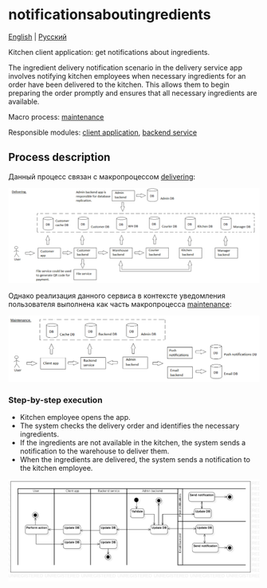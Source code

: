 # notificationsaboutingredients

[English](notificationsaboutingredients.md) | [Русский](notificationsaboutingredients.ru.md)

Kitchen client application: get notifications about ingredients.

The ingredient delivery notification scenario in the delivery service app involves notifying kitchen employees when necessary ingredients for an order have been delivered to the kitchen. 
This allows them to begin preparing the order promptly and ensures that all necessary ingredients are available.

Macro process: [maintenance](../../macroprocesses/maintenance.md)

Responsible modules: [client application](../../frontend/kitchenclient.md), [backend service](../../backend/kitchenbackend.md)

## Process description

Данный процесс связан с макропроцессом [delivering](../../macroprocesses/delivering.ru.md):

![delivering_overall](../../img/delivering_overall.png)

Однако реализация данного сервиса в контексте уведомления пользователя выполнена как часть макропроцесса [maintenance](../../macroprocesses/maintenance.md):

![maintenance_overall](../../img/maintenance_overall.png)

### Step-by-step execution

- Kitchen employee opens the app.
- The system checks the delivery order and identifies the necessary ingredients.
- If the ingredients are not available in the kitchen, the system sends a notification to the warehouse to deliver them.
- When the ingredients are delivered, the system sends a notification to the kitchen employee.

![customer.rateorder](../../img/activitydiagrams/customer.rateorder.png)
